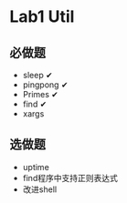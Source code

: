 # Lab1 Util
## 必做题
- sleep ✔
- pingpong ✔
- Primes ✔
- find ✔
- xargs
## 选做题
- uptime
- find程序中支持正则表达式
- 改进shell